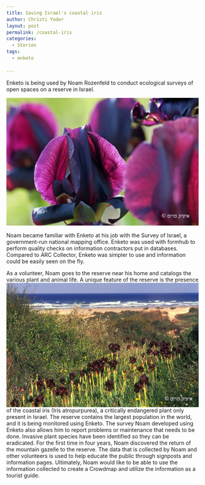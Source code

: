 ```yaml
---
title: Saving Israel's coastal iris
author: Christi Yoder
layout: post
permalink: /coastal-iris
categories:
  - Stories
tags:
  - enketo

---
```


Enketo is being used by Noam Rozenfeld to conduct ecological surveys of open spaces on a reserve in Israel. 

![coastal iris](../files/2015/05/irus3.jpg "coastal iris")

Noam became familiar with Enketo at his job with the Survey of Israel, a government-run national mapping office. Enketo was used with formhub to perform quality checks on information contractors put in databases. Compared to ARC Collector, Enketo was simpler to use and information could be easily seen on the fly. 

As a volunteer, Noam goes to the reserve near his home and catalogs the various plant and animal life.<img src="../files/2015/05/irus1.jpg" title="coastal iris" alt="coastal iris" style="float: right; margin-left: 20px;"/> A unique feature of the reserve is the presence of the coastal iris (Iris atropurpurea), a critically endangered plant only present in Israel. The reserve contains the largest population in the world, and it is being monitored using Enketo. The survey Noam developed using Enketo also allows him to report problems or maintenance that needs to be done. Invasive plant species have been identified so they can be eradicated. For the first time in four years, Noam discovered the return of the mountain gazelle to the reserve. The data that is collected by Noam and other volunteers is used to help educate the public through signposts and information pages. Ultimately, Noam would like to be able to use the information collected to create a Crowdmap and utilize the information as a tourist guide.
